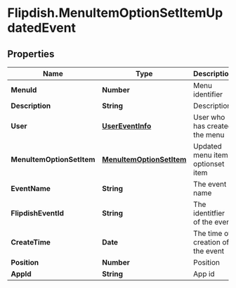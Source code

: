 # Flipdish.MenuItemOptionSetItemUpdatedEvent

## Properties
Name | Type | Description | Notes
------------ | ------------- | ------------- | -------------
**MenuId** | **Number** | Menu identifier | [optional] 
**Description** | **String** | Description | [optional] 
**User** | [**UserEventInfo**](UserEventInfo.md) | User who has created the menu | [optional] 
**MenuItemOptionSetItem** | [**MenuItemOptionSetItem**](MenuItemOptionSetItem.md) | Updated menu item optionset item | [optional] 
**EventName** | **String** | The event name | [optional] 
**FlipdishEventId** | **String** | The identitfier of the event | [optional] 
**CreateTime** | **Date** | The time of creation of the event | [optional] 
**Position** | **Number** | Position | [optional] 
**AppId** | **String** | App id | [optional] 


